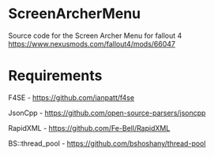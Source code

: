 # ScreenArcherMenu

Source code for the Screen Archer Menu for fallout 4 https://www.nexusmods.com/fallout4/mods/66047

# Requirements
F4SE - https://github.com/ianpatt/f4se

JsonCpp - https://github.com/open-source-parsers/jsoncpp

RapidXML - https://github.com/Fe-Bell/RapidXML

BS::thread_pool - https://github.com/bshoshany/thread-pool
